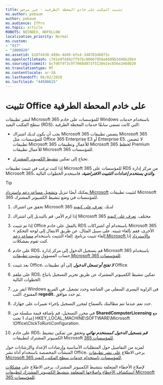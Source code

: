 ```yaml
---
title: تثبيت المكتب على خادم المحطة الطرفية - غير مرخص
ms.author: pebaum
author: pebaum
ms.audience: ITPro
ms.topic: article
ROBOTS: NOINDEX, NOFOLLOW
localization_priority: Normal
ms.custom:
- "917"
- "2000020"
ms.assetid: b1074430-489e-4d49-bfe4-3d8783d8073c
ms.openlocfilehash: c781e9fd492ff97bc80667956e6609b3d40b28b4
ms.sourcegitcommit: bc7d6f4f3c9f7060d073f5130e1ec856e248d020
ms.translationtype: MT
ms.contentlocale: ar-SA
ms.lasthandoff: 06/02/2020
ms.locfileid: "44508615"
---
```

# <a name="installing-office-on-a-terminal-server"></a>تثبيت Office على خادم المحطة الطرفية

لنشر تطبيقات Microsoft 365 للمؤسسات على خادم Windows باستخدام خدمات سطح المكتب البعيد (RDS)، التي كانت تسمى سابقًا خدمات المحطة الطرفية:
  
- يجب أن يكون لديك اشتراك Microsoft 365 يتضمن تطبيقات Microsoft 365 للمؤسسات، مثل Office 365 Enterprise E3 أو Enterprise E5. لا تتضمن تطبيقات Microsoft 365 للأعمال وتطبيقات Microsoft 365 لخطط Premium للأعمال تطبيقات Microsoft 365 للمؤسسات.

- تحتاج إلى تمكين [تنشيط الكمبيوتر المشترك](https://docs.microsoft.com/DeployOffice/overview-shared-computer-activation).

إذا كنت ترغب في تثبيت تطبيقات Microsoft 365 للمؤسسات على RDS من مركز إدارة Microsoft 365، ***والذي يستخدم إعدادات التثبيت الافتراضية،*** فاستخدم الخطوات التالية.

> [!TIP]
> يمكنك أيضًا تنزيل [وتشغيل مساعد دعم واسترداد Microsoft](https://aka.ms/SaRA_OfficeSCA_M365Portal) لتثبيت تطبيقات Microsoft 365 للمؤسسات في وضع تنشيط الكمبيوتر المشترك.
  
1. تحقق من اشتراك Microsoft 365 لديك. [تعرف على كيفية](https://docs.microsoft.com/microsoft-365/admin/admin-overview/what-subscription-do-i-have)

2. إذا لزم الأمر، قم بالتبديل إلى اشتراك Microsoft 365 مختلف. [تعرف على كيفية](https://docs.microsoft.com/microsoft-365/commerce/subscriptions/switch-to-a-different-plan)

3. إذا تم تثبيت Office بالفعل على خادم RDS باستخدام أي اشتراكات Microsoft 365 الأخرى، فقم بإلغاء تثبيته. على سبيل المثال، عن طريق الانتقال إلى لوحة التحكم \> إلغاء تثبيت برنامج. إلغاء التثبيت باستخدام [مساعد دعم Microsoft والاسترداد](https://aka.ms/SARA-OfficeUninstall-Alchemy) إذا كنت تقوم بمشكلات.

4. على خادم RDS، قم بتسجيل الدخول إلى مركز إدارة Microsoft 365 باستخدام حساب المسؤول [وتثبيت تطبيقات Microsoft 365 للمؤسسات](https://portal.office.com/OLS/MySoftware.aspx).

5. بعد تثبيت Office، ***لا تفتح أو تسجل الدخول*** إلى أي تطبيقات Office.

6. على ملقم RDS، تمكين تنشيط الكمبيوتر المشترك عن طريق تحرير التسجيل باتباع الخطوات التالية:

1. انقر بزر Windows في الزاوية اليسرى السفلى من الشاشة وحدد تشغيل. في المربع المفتوح، اكتب **regedit**، ثم حدد موافق.

2. حدد نعم عندما تتم مطالبتك بالسماح لمحرر التسجيل بإجراء تغييرات على جهازك.

3. في محرر التسجيل، قم بإضافة قيمة سلسلة من **SharedComputerLicensing** مع إعداد 1 تحت HKEY_LOCAL_MACHINE\SOFTWARE\Microsoft \Office\ClickToRun\Configuration.

7. على خادم RDS، ***قم بتسجيل الدخول كمستخدم نهائي*** وتحقق من تمكين تنشيط الكمبيوتر المشترك لتطبيقات Microsoft [365 للمؤسسات](https://docs.microsoft.com/DeployOffice/troubleshoot-shared-computer-activation#verify-that-activation-for-microsoft-365-apps-succeeded).

لمزيد من التفاصيل حول المتطلبات الأساسية وإرشادات الإعداد والإرشادات حول المنشآت المخصصة باستخدام أداة نشر Office، يرجى الاطلاع [على نشر تطبيقات Microsoft 365 للمؤسسات باستخدام خدمات سطح المكتب البعيد](https://docs.microsoft.com/DeployOffice/deploy-microsoft-365-apps-remote-desktop-services).
  
لإصلاح الأخطاء المتعلقة بتنشيط الكمبيوتر المشترك، يرجى الاطلاع على [مشكلات استكشاف الأخطاء وإصلاحها المتعلقة بتنشيط الكمبيوتر المشترك لتطبيقات Microsoft 365 للمؤسسات](https://docs.microsoft.com/DeployOffice/troubleshoot-shared-computer-activation).
  